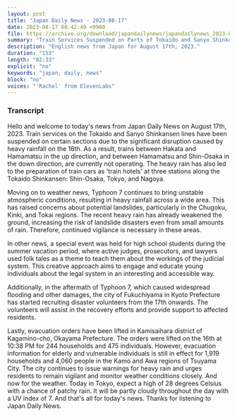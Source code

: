 ```yaml
---
layout: post
title: "Japan Daily News - 2023-08-17"
date: 2023-08-17 08:42:49 +0900
file: https://archive.org/download/japandailynews/japandailynews_2023-08-17.mp3
summary: "Train Services Suspended on Parts of Tokaido and Sanyo Shinkansen Lines due to Heavy Rainfall; Typhoon 7 Continues to Bring Unstable Weather and Potential Landslide Risks, & more…"
description: "English news from Japan for August 17th, 2023."
duration: "153"
length: "02:33"
explicit: "no"
keywords: "japan, daily, news"
block: "no"
voices: "'Rachel' from ElevenLabs"
---
```


### Transcript

Hello and welcome to today's news from Japan Daily News on August 17th, 2023. Train services on the Tokaido and Sanyo Shinkansen lines have been suspended on certain sections due to the significant disruption caused by heavy rainfall on the 16th. As a result, trains between Hakata and Hamamatsu in the up direction, and between Hamamatsu and Shin-Osaka in the down direction, are currently not operating. The heavy rain has also led to the preparation of train cars as 'train hotels' at three stations along the Tokaido Shinkansen: Shin-Osaka, Tokyo, and Nagoya.

Moving on to weather news, Typhoon 7 continues to bring unstable atmospheric conditions, resulting in heavy rainfall across a wide area. This has raised concerns about potential landslides, particularly in the Chugoku, Kinki, and Tokai regions. The recent heavy rain has already weakened the ground, increasing the risk of landslide disasters even from small amounts of rain. Therefore, continued vigilance is necessary in these areas.

In other news, a special event was held for high school students during the summer vacation period, where active judges, prosecutors, and lawyers used folk tales as a theme to teach them about the workings of the judicial system. This creative approach aims to engage and educate young individuals about the legal system in an interesting and accessible way.

Additionally, in the aftermath of Typhoon 7, which caused widespread flooding and other damages, the city of Fukuchiyama in Kyoto Prefecture has started recruiting disaster volunteers from the 17th onwards. The volunteers will assist in the recovery efforts and provide support to affected residents.

Lastly, evacuation orders have been lifted in Kamisaihara district of Kagamino-cho, Okayama Prefecture. The orders were lifted on the 16th at 10:38 PM for 244 households and 475 individuals. However, evacuation information for elderly and vulnerable individuals is still in effect for 1,919 households and 4,060 people in the Kamo and Awa regions of Tsuyama City. The city continues to issue warnings for heavy rain and urges residents to remain vigilant and monitor weather conditions closely. And now for the weather. Today in Tokyo, expect a high of 28 degrees Celsius with a chance of patchy rain. It will be partly cloudy throughout the day with a UV index of 7.  And that's all for today's news. Thanks for listening to Japan Daily News.
